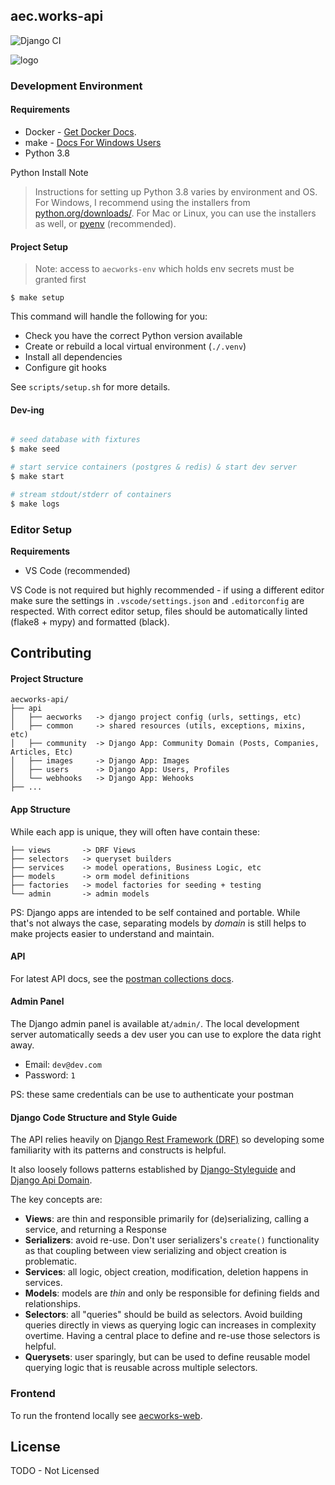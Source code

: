 ## aec.works-api
![Django CI](https://github.com/aecworks/aec.works-api/workflows/Django%20CI/badge.svg)

![logo](https://aec.works/img/logo-black.10fa9bc4.svg)


### Development Environment

#### Requirements

* Docker - [Get Docker Docs](https://docs.docker.com/get-docker/).
* make - [Docs For Windows Users](https://stackoverflow.com/a/32127632/4411196)
* Python 3.8

Python Install Note

> Instructions for setting up Python 3.8 varies by environment and OS.
For Windows, I recommend using the installers from [python.org/downloads/](https://www.python.org/downloads/). For Mac or Linux, you can use the installers as well, or [pyenv](https://github.com/pyenv/pyenv) (recommended).


#### Project Setup

> Note: access to `aecworks-env` which holds env secrets must be granted first

```
$ make setup
```

This command will handle the following for you:

* Check you have the correct Python version available
* Create or rebuild a local virtual environment (`./.venv`)
* Install all dependencies
* Configure git hooks


See `scripts/setup.sh` for more details.

#### Dev-ing

```bash

# seed database with fixtures
$ make seed

# start service containers (postgres & redis) & start dev server
$ make start

# stream stdout/stderr of containers
$ make logs
```

### Editor Setup

**Requirements**

* VS Code (recommended)

VS Code is not required but highly recommended - if using a different editor make sure the settings in `.vscode/settings.json` and `.editorconfig` are respected.
With correct editor setup, files should be automatically linted (flake8 + mypy) and formatted (black).


## Contributing

#### Project Structure

```
aecworks-api/
├── api
│   ├── aecworks   -> django project config (urls, settings, etc)
│   ├── common     -> shared resources (utils, exceptions, mixins, etc)
│   ├── community  -> Django App: Community Domain (Posts, Companies, Articles, Etc)
│   ├── images     -> Django App: Images
│   ├── users      -> Django App: Users, Profiles
│   └── webhooks   -> Django App: Wehooks
├── ...
```

#### App Structure

While each app is unique, they will often have contain these:

```
├── views       -> DRF Views
├── selectors   -> queryset builders
├── services    -> model operations, Business Logic, etc
├── models      -> orm model definitions
├── factories   -> model factories for seeding + testing
└── admin       -> admin models
```

PS: Django apps are intended to be self contained and portable. While that's not always the case, separating models by _domain_ is still helps to make projects easier to understand and maintain.

#### API

For latest API docs, see the [postman collections docs](https://documenter.getpostman.com/view/1727228/Szt79Vv8).

#### Admin Panel

The Django admin panel is available at`/admin/`. The local development server automatically seeds a dev user you can use to explore the data right away.

* Email: `dev@dev.com`
* Password: `1`

PS: these same credentials can be use to authenticate your postman


#### Django Code Structure and Style Guide

The API relies heavily on [Django Rest Framework (DRF)](https://www.django-rest-framework.org/) so developing some familiarity with its patterns and constructs is helpful.

It also loosely follows patterns established by [Django-Styleguide](https://github.com/HackSoftware/Django-Styleguide) and [Django Api Domain](https://phalt.github.io/django-api-domains/styleguide/).


The key concepts are:
* **Views**: are thin and responsible primarily for (de)serializing, calling a service, and returning a Response
* **Serializers**: avoid re-use. Don't user serializers's `create()` functionality as that coupling between view serializing and object creation is problematic.
* **Services**: all logic, object creation, modification, deletion happens in services.
* **Models**: models are _thin_ and only be responsible for defining fields and relationships.
* **Selectors**: all "queries" should be build as selectors. Avoid building queries directly in views as querying logic can increases in complexity overtime. Having a central place to define and re-use those selectors is helpful.
* **Querysets**: user sparingly, but can be used to define reusable model querying logic that is reusable across multiple selectors.

### Frontend
To run the frontend locally see [aecworks-web](https://github.com/aecworks/aec.works-web).

## License

TODO - Not Licensed
